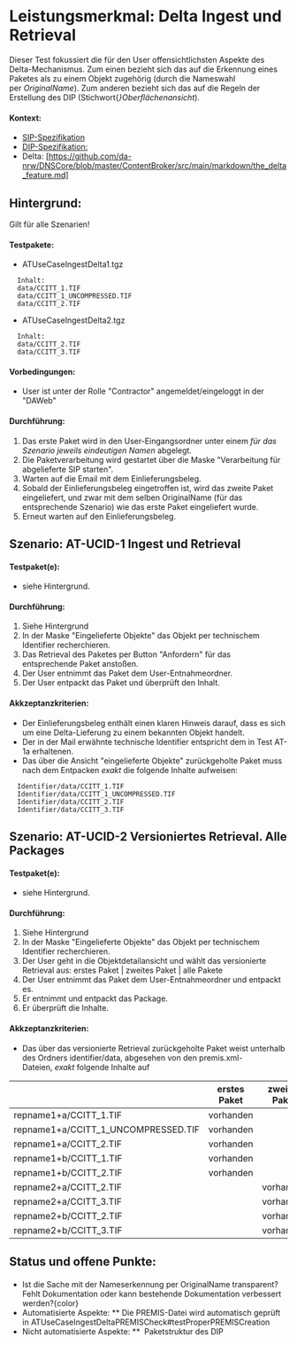 # Leistungsmerkmal: Delta Ingest und Retrieval

Dieser Test fokussiert die für den User offensichtlichsten Aspekte des Delta-Mechanismus. Zum einen bezieht sich das auf die Erkennung eines Paketes als zu einem Objekt zugehörig (durch die Nameswahl per&nbsp;*OriginalName*). Zum anderen bezieht sich das auf die Regeln der Erstellung des DIP (Stichwort{*}Oberflächenansicht*).&nbsp;


#### Kontext:

* [SIP-Spezifikation](specification_sip.de.md)
* [DIP-Spezifikation:](specification_dip.md)
* Delta:&nbsp;[https://github.com/da-nrw/DNSCore/blob/master/ContentBroker/src/main/markdown/the_delta_feature.md]

## Hintergrund:

Gilt für alle Szenarien!

#### Testpakete:

* ATUseCaseIngestDelta1.tgz
```
  Inhalt:
  data/CCITT_1.TIF
  data/CCITT_1_UNCOMPRESSED.TIF
  data/CCITT_2.TIF
```

* ATUseCaseIngestDelta2.tgz
```
  Inhalt:
  data/CCITT_2.TIF
  data/CCITT_3.TIF
```


#### Vorbedingungen:

* User ist unter der Rolle "Contractor" angemeldet/eingeloggt in der "DAWeb"

#### Durchführung:

1. Das erste Paket wird in den User-Eingangsordner unter einem *für das Szenario* *jeweils eindeutigen Namen* abgelegt.
1. Die Paketverarbeitung wird gestartet über die Maske "Verarbeitung für abgelieferte SIP starten".
1. Warten auf die Email mit dem Einlieferungsbeleg.
1. Sobald der Einlieferungsbeleg eingetroffen ist, wird das zweite Paket eingeliefert, und zwar mit dem selben OriginalName (für das entsprechende Szenario) wie das erste Paket eingeliefert wurde.
1. Erneut warten auf den Einlieferungsbeleg.

## Szenario: AT-UCID-1 Ingest und Retrieval

#### Testpaket(e):

* siehe Hintergrund.

#### Durchführung:

1. Siehe Hintergrund
1. In der Maske "Eingelieferte Objekte" das Objekt per technischem Identifier recherchieren.
1. Das Retrieval des Paketes per Button "Anfordern" für das entsprechende Paket anstoßen.
1. Der User entnimmt das Paket dem User-Entnahmeordner.
1. Der User entpackt das Paket und überprüft den Inhalt.

#### Akkzeptanzkriterien:

* Der Einlieferungsbeleg enthält einen klaren Hinweis darauf, dass es sich um eine Delta-Lieferung zu einem bekannten Objekt handelt.
* Der in der Mail erwähnte technische Identifier entspricht dem in Test AT-1a erhaltenen.
* Das über die Ansicht "eingelieferte Objekte" zurückgeholte Paket muss nach dem Entpacken&nbsp;*exakt*&nbsp;die folgende Inhalte aufweisen:

``` 
  Identifier/data/CCITT_1.TIF
  Identifier/data/CCITT_1_UNCOMPRESSED.TIF
  Identifier/data/CCITT_2.TIF
  Identifier/data/CCITT_3.TIF
```

## Szenario: AT-UCID-2 Versioniertes Retrieval. Alle Packages


#### Testpaket(e):

* siehe Hintergrund.

#### Durchführung:

1. Siehe Hintergrund
1. In der Maske "Eingelieferte Objekte" das Objekt per technischem Identifier recherchieren.
1. Der User geht in die Objektdetailansicht und wählt das versionierte Retrieval aus: erstes Paket | zweites Paket | alle Pakete
1. Der User entnimmt das Paket dem User-Entnahmeordner und entpackt es.
1. Er entnimmt und entpackt das Package.
1. Er überprüft die Inhalte.

#### Akkzeptanzkriterien:

* Das über das versionierte Retrieval zurückgeholte Paket weist unterhalb des Ordners identifier/data, abgesehen von den premis.xml-Dateien,&nbsp;*exakt*&nbsp;folgende Inhalte auf



|  | erstes Paket |  zweites Paket | alle Pakete |
|-----------|---------------------|-----------------|--------------|
| repname1+a/CCITT_1.TIF | vorhanden ||  vorhanden |
| repname1+a/CCITT_1_UNCOMPRESSED.TIF | vorhanden ||  vorhanden |
| repname1+a/CCITT_2.TIF | vorhanden || vorhanden |
| repname1+b/CCITT_1.TIF | vorhanden || vorhanden |
| repname1+b/CCITT_2.TIF | vorhanden || vorhanden |
| repname2+a/CCITT_2.TIF || vorhanden |  vorhanden |
| repname2+a/CCITT_3.TIF || vorhanden | vorhanden |
| repname2+b/CCITT_2.TIF || vorhanden | vorhanden |
| repname2+b/CCITT_3.TIF || vorhanden | vorhanden |



## Status und offene Punkte:


####

* Ist die Sache mit der Nameserkennung per OriginalName transparent? Fehlt Dokumentation oder kann bestehende Dokumentation verbessert werden?{color}
* Automatisierte Aspekte:
** Die PREMIS-Datei wird automatisch geprüft in&nbsp;ATUseCaseIngestDeltaPREMISCheck#testProperPREMISCreation
* Nicht automatisierte Aspekte:
** &nbsp;Paketstruktur des DIP

